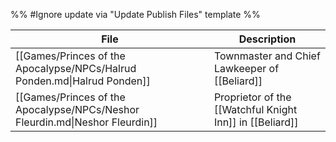 %% #Ignore update via "Update Publish Files" template %% 

| File                                                                         | Description                                              |
| ---------------------------------------------------------------------------- | -------------------------------------------------------- |
| [[Games/Princes of the Apocalypse/NPCs/Halrud Ponden.md\|Halrud Ponden]]     | Townmaster and Chief Lawkeeper of [[Beliard]]            |
| [[Games/Princes of the Apocalypse/NPCs/Neshor Fleurdin.md\|Neshor Fleurdin]] | Proprietor of the [[Watchful Knight Inn]] in [[Beliard]] |
